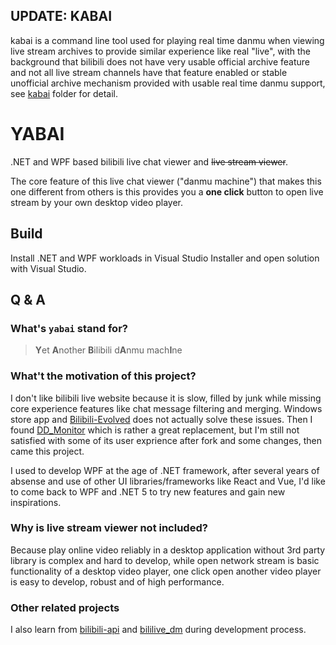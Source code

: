 ## UPDATE: KABAI

kabai is a command line tool used for playing real time danmu when viewing live stream archives to provide similar experience like real "live", with the background that bilibili does not have very usable official archive feature and not all live stream channels have that feature enabled or stable unofficial archive mechanism provided with usable real time danmu support, see [kabai](kabai) folder for detail.

# YABAI

.NET and WPF based bilibili live chat viewer and ~~live stream viewer~~.

The core feature of this live chat viewer ("danmu machine") that makes this one different from others is this provides you a **one click** button to open live stream by your own desktop video player. 

## Build

Install .NET and WPF workloads in Visual Studio Installer and open solution with Visual Studio.

## Q & A

### What's `yabai` stand for?

> **Y**et **A**nother **B**ilibili d**A**nmu mach**I**ne

### What't the motivation of this project?

I don't like bilibili live website because it is slow, filled by junk while missing core experience features like chat message filtering and merging. Windows store app and [Bilibili-Evolved] does not actually solve these issues. Then I found [DD_Monitor] which is rather a great replacement, but I'm still not satisfied with some of its user exprience after fork and some changes, then came this project.

I used to develop WPF at the age of .NET framework, after several years of absense and use of other UI libraries/frameworks like React and Vue, I'd like to come back to WPF and .NET 5 to try new features and gain new inspirations.

### Why is live stream viewer not included?

Because play online video reliably in a desktop application without 3rd party library is complex and hard to develop, while open network stream is basic functionality of a desktop video player, one click open another video player is easy to develop, robust and of high performance.

### Other related projects

I also learn from [bilibili-api] and [bililive_dm] during development process.

[Bilibili-Evolved]: https://github.com/the1812/Bilibili-Evolved
[DD_Monitor]: https://github.com/zhimingshenjun/DD_Monitor/issues
[bilibili-api]: https://github.com/Passkou/bilibili-api
[bililive_dm]: https://github.com/copyliu/bililive_dm
